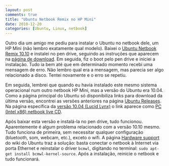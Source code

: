 ```yaml
---
layout: post
comments: true
title: "Ubuntu Netbook Remix no HP Mini"
date: 2010-12-20
categories: [Ubuntu, Linux, netbook]
---
```

Outro dia um amigo me pediu para instalar o Ubuntu no netbook dele, um HP Mini (não lembro exatamente qual modelo). Baixei o [Ubuntu Netbook Remix 10.10](http://www.ubuntu.com/netbook) e instalei no pen drive, seguindo as instruções que aparecem na [página de download](http://www.ubuntu.com/netbook/get-ubuntu/download). Em seguida, fiz o boot pelo pen drive e iniciei a instalação. Tudo ia bem até que em determinado momento recebi uma mensagem de erro. Não lembro qual era a mensagem, mas parecia ser algo relacionado a disco. Tentei novamente e o erro se repetiu.

Em seguida, lembrei que quando eu havia instalado este mesmo sistema operacional num outro netbook HP Mini, mas a versão do Ubuntu era 10.04. Como a página principal do Ubuntu só disponibiliza links para download da última versão, encontrei as versões anteriores na página [Ubuntu Releases](http://releases.ubuntu.com/). Na página específica da [versão 10.04 (Lucid Lynx)](http://releases.ubuntu.com/lucid/) o link aparece como [PC (Intel x86) netbook live CD](http://releases.ubuntu.com/lucid/ubuntu-10.04-netbook-i386.iso).

Após baixar esta versão e instalá-la no pen drive, tudo funcionou. Aparentemente é algum problema relacionado com a versão 10.10 mesmo. Tudo funciona de primeira, sem necessitar qualquer configuração (bluetooth, som, webcam, etc.), exceto o wifi. A página [Hardware support](https://wiki.ubuntu.com/HardwareSupport/Machines/Netbooks) do wiki do Ubuntu traz a solução: basta conectar o netbook à Internet via porta Ethernet e reinstalar o driver `bcmwl`, digitando no terminal: `sudo apt-get install bcmwl-kernel-source`. Após a instalação, reinicie o netbook e tudo funcionará.
